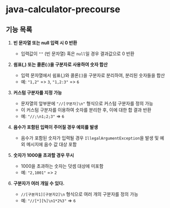 # java-calculator-precourse

## 기능 목록

1. **빈 문자열 또는 null 입력 시 0 반환**
   - 입력값이 `""` (빈 문자열) 혹은 `null`일 경우 결과값으로 0 반환

2. **쉼표(,) 또는 콜론(:)을 구분자로 사용하여 숫자 합산**
   - 입력 문자열에서 쉼표(,)와 콜론(:)을 구분자로 분리하여, 분리된 숫자들을 합산
   - 예: `"1,2"` => `3`, `"1,2:3"` => `6`

3. **커스텀 구분자를 지정 가능**
   - 문자열의 앞부분에 `"//[구분자]\n"` 형식으로 커스텀 구분자를 정의 가능
   - 이 커스텀 구분자를 이용하여 숫자를 분리한 후, 이에 대한 합 결과 반환
   - 예: `"//;\n1;2;3"` => `6`

4. **음수가 포함된 입력이 주어질 경우 예외를 발생**
   - 음수가 포함된 숫자가 입력될 경우 `IllegalArgumentException`을 발생 및 예외 메시지에 음수 값 대상 포함

5. **숫자가 1000을 초과할 경우 무시**
   - 1000을 초과하는 숫자는 덧셈 대상에 미포함
   - 예: `"2,1001"` => `2`

6. **구분자가 여러 개일 수 있다.**
   - `//[구분자1][구분자2]\n` 형식으로 여러 개의 구분자를 정의 가능
   - 예: `"//[*][%]\n1*2%3"` => `6`
